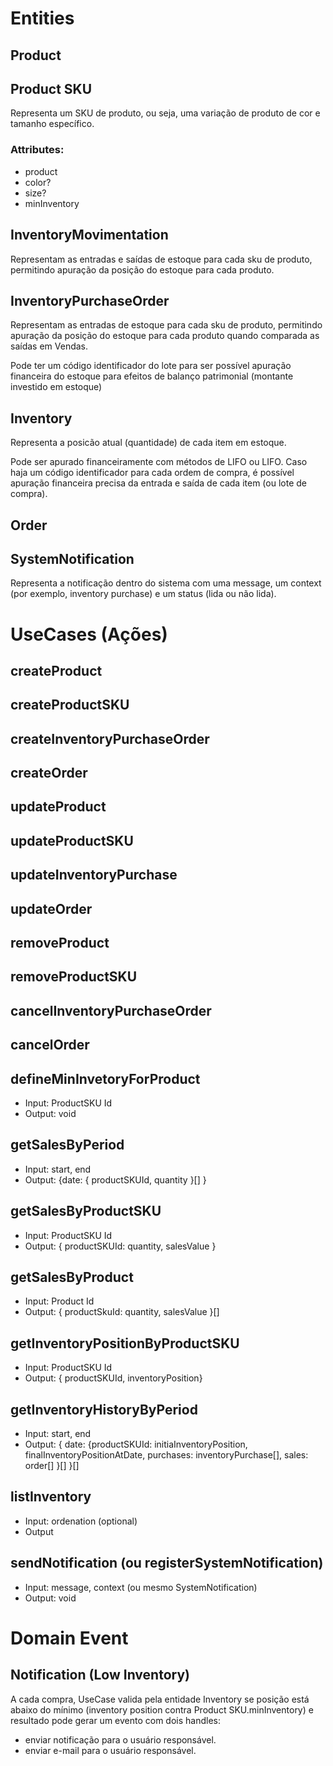 # Entities

## Product

## Product SKU

Representa um SKU de produto, ou seja, uma variação de produto de cor e tamanho específico.

### Attributes:

- product
- color?
- size?
- minInventory

## InventoryMovimentation

Representam as entradas e saídas de estoque para cada sku de produto, permitindo apuração da posição do estoque para cada produto.

## InventoryPurchaseOrder

Representam as entradas de estoque para cada sku de produto, permitindo apuração da posição do estoque para cada produto quando comparada as saídas em Vendas.

Pode ter um código identificador do lote para ser possível apuração financeira do estoque para efeitos de balanço patrimonial (montante investido em estoque)

## Inventory

Representa a posicão atual (quantidade) de cada item em estoque.

Pode ser apurado financeiramente com métodos de LIFO ou LIFO. Caso haja um código identificador para cada ordem de compra, é possível apuração financeira precisa da entrada e saída de cada item (ou lote de compra).

## Order

## SystemNotification

Representa a notificação dentro do sistema com uma message, um context (por exemplo, inventory purchase) e um status (lida ou não lida).

# UseCases (Ações)

## createProduct

## createProductSKU

## createInventoryPurchaseOrder

## createOrder

## updateProduct

## updateProductSKU

## updateInventoryPurchase

## updateOrder

## removeProduct

## removeProductSKU

## cancelInventoryPurchaseOrder

## cancelOrder

## defineMinInvetoryForProduct

- Input: ProductSKU Id
- Output: void

## getSalesByPeriod

- Input: start, end
- Output: {date: { productSKUId, quantity }[] }

## getSalesByProductSKU

- Input: ProductSKU Id
- Output: { productSKUId: quantity, salesValue }

## getSalesByProduct

- Input: Product Id
- Output: { productSkuId: quantity, salesValue }[]

## getInventoryPositionByProductSKU

- Input: ProductSKU Id
- Output: { productSKUId, inventoryPosition}

## getInventoryHistoryByPeriod

- Input: start, end
- Output: { date:
  {productSKUId:
  initiaInventoryPosition,
  finalInventoryPositionAtDate,
  purchases: inventoryPurchase[],
  sales: order[]
  }[]
  }[]

## listInventory

- Input: ordenation (optional)
- Output

## sendNotification (ou registerSystemNotification)

- Input: message, context (ou mesmo SystemNotification)
- Output: void

# Domain Event

## Notification (Low Inventory)

A cada compra, UseCase valida pela entidade Inventory se posição está abaixo do mínimo (inventory position contra Product SKU.minInventory) e resultado pode gerar um evento com dois handles:

- enviar notificação para o usuário responsável.
- enviar e-mail para o usuário responsável.
